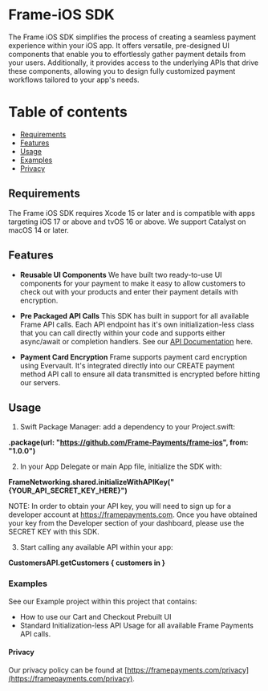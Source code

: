 # Frame-iOS SDK

The Frame iOS SDK simplifies the process of creating a seamless payment experience within your iOS app. It offers versatile, pre-designed UI components that enable you to effortlessly gather payment details from your users. Additionally, it provides access to the underlying APIs that drive these components, allowing you to design fully customized payment workflows tailored to your app's needs.

Table of contents
=================
<!-- NOTE: Use case-sensitive anchor links for docc compatibility -->
<!--ts-->
   * [Requirements](#Requirements)
   * [Features](#Features)
   * [Usage](#Usage)
   * [Examples](#Examples)
   * [Privacy](#Privacy)


## Requirements

The Frame iOS SDK requires Xcode 15 or later and is compatible with apps targeting iOS 17 or above and tvOS 16 or above. We support Catalyst on macOS 14 or later.

## Features

* **Reusable UI Components** We have built two ready-to-use UI components for your payment to make it easy to allow customers to check out with your products and enter
their payment details with encryption.

* **Pre Packaged API Calls** This SDK has built in support for  all available Frame API calls. Each API endpoint has it's own initialization-less class that you can call directly within your code and supports either async/await or completion handlers. See our [API Documentation](https://docs.framepayments.com) here.

* **Payment Card Encryption** Frame supports payment card encryption using Evervault. It's integrated directly into our CREATE payment method API call to ensure all data transmitted is encrypted before hitting our servers.

## Usage

1. Swift Package Manager: add a dependency to your Project.swift:

**.package(url: "https://github.com/Frame-Payments/frame-ios", from: "1.0.0")**

2. In your App Delegate or main App file, initialize the SDK with:

**FrameNetworking.shared.initializeWithAPIKey("{YOUR_API_SECRET_KEY_HERE}")**

NOTE: In order to obtain your API key, you will need to sign up for a developer account at https://framepayments.com. Once you have obtained your key from the Developer section of your dashboard, please use the SECRET KEY with this SDK.

3. Start calling any available API within your app:

**CustomersAPI.getCustomers { customers in }**

### Examples

See our Example project within this project that contains:
- How to use our Cart and Checkout Prebuilt UI
- Standard Initialization-less API Usage for all available Frame Payments API calls.
 
#### Privacy

Our privacy policy can be found at [https://framepayments.com/privacy](https://framepayments.com/privacy).

